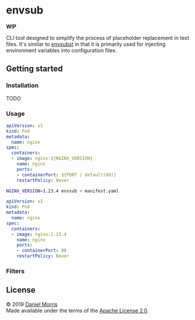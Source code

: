# envsub

**WIP**

CLI tool designed to simplify the process of placeholder replacement in
text files. It's similar to [envsubst] in that it is primarily used for
injecting environment variables into configuration files.

## Getting started

### Installation

TODO

### Usage

```yaml
apiVersion: v1
kind: Pod
metadata:
  name: nginx
spec:
  containers:
  - image: nginx:${NGINX_VERSION}
    name: nginx
    ports:
    - containerPort: ${PORT | default(80)}
    restartPolicy: Never
```

```bash
NGINX_VERSION=1.23.4 envsub < manifest.yaml
```

```yaml
apiVersion: v1
kind: Pod
metadata:
  name: nginx
spec:
  containers:
  - image: nginx:1.23.4
    name: nginx
    ports:
    - containerPort: 80
    restartPolicy: Never
```

### Filters

## License

© 2019 [Daniel Morris](https://unfun.co)  
Made available under the terms of the [Apache License 2.0](LICENSE.md).

[envsubst]: https://www.gnu.org/software/gettext/manual/html_node/envsubst-Invocation.html
